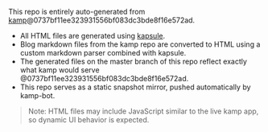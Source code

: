 This repo is entirely auto-generated from [kamp](https://github.com/sakethpathike/kamp)@0737bf11ee323931556bf083dc3bde8f16e572ad.

- All HTML files are generated using [kapsule](https://github.com/sakethpathike/kapsule).
- Blog markdown files from the kamp repo are converted to HTML using a custom markdown parser combined with kapsule.
- The generated files on the master branch of this repo reflect exactly what kamp would serve @0737bf11ee323931556bf083dc3bde8f16e572ad.
- This repo serves as a static snapshot mirror, pushed automatically by kamp-bot.

> Note: HTML files may include JavaScript similar to the live kamp app, so dynamic UI behavior is expected.